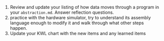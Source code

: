 1. Review and update your listing of how data moves through a program in your `abstraction.md`. Answer reflection questions.
1. practice with the hardware simulator, try to understand its assembly language enough to modify it and walk through what other steps happen.
1. Update your KWL chart with the new items and any learned items
